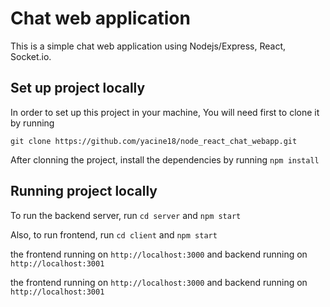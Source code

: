 # Chat web application
This is a simple chat web application using Nodejs/Express, React, Socket.io.

## Set up project locally
In order to set up this project in your machine, You will need first to clone it by running 

`
git clone https://github.com/yacine18/node_react_chat_webapp.git
`

After clonning the project, install the dependencies by running
`
npm install
`

## Running project locally

To run the backend server, run `cd server` and `npm start` 

Also, to run frontend, run `cd client` and `npm start`

the frontend running on `http://localhost:3000` and backend running on `http://localhost:3001`

the frontend running on `http://localhost:3000` and backend running on `http://localhost:3001`
